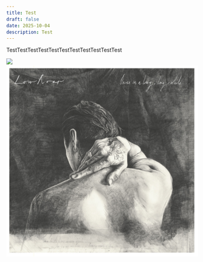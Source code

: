 ```yaml
---
title: Test
draft: false
date: 2025-10-04
description: Test
---
```

TestTestTestTestTestTestTestTestTestTestTest

![](/img/img-2025-09-29-20-22-24.png)![](Cover.jpg)
